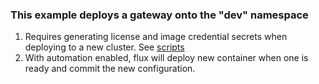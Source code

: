 ### This example deploys a gateway onto the "dev" namespace

1) Requires generating license and image credential secrets when deploying to a new cluster. See [scripts](../../scripts/README.md)
2) With automation enabled, flux will deploy new container when one is ready and commit the new configuration.
